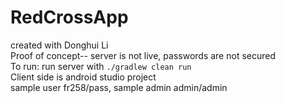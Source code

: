 # RedCrossApp
created with Donghui Li  
Proof of concept-- server is not live, passwords are not secured  
To run: run server with `./gradlew clean run`  
Client side is android studio project  
sample user fr258/pass, sample admin admin/admin
